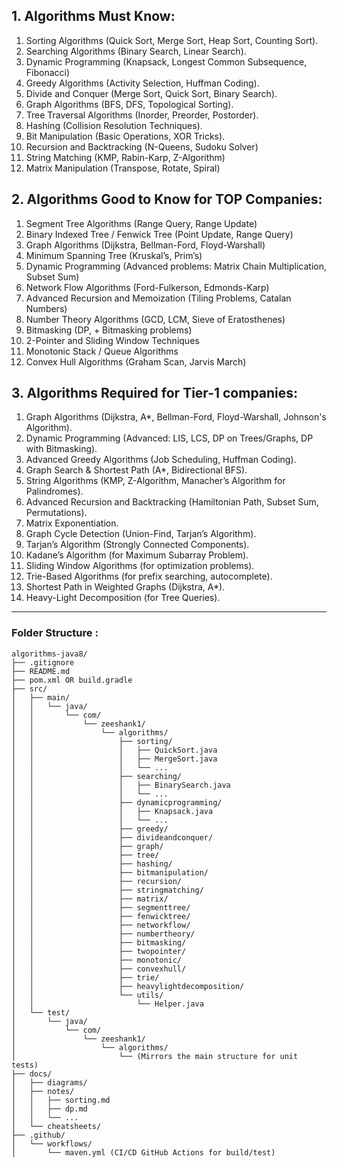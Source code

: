 ## 1. Algorithms Must Know:

1. Sorting Algorithms (Quick Sort, Merge Sort, Heap Sort, Counting Sort). <br>
2. Searching Algorithms (Binary Search, Linear Search). <br>
3. Dynamic Programming (Knapsack, Longest Common Subsequence, Fibonacci) <br>
4. Greedy Algorithms (Activity Selection, Huffman Coding).<br>
5. Divide and Conquer (Merge Sort, Quick Sort, Binary Search). <br>
6. Graph Algorithms (BFS, DFS, Topological Sorting).<br>
7. Tree Traversal Algorithms (Inorder, Preorder, Postorder). <br>
8. Hashing (Collision Resolution Techniques).<br>
9. Bit Manipulation (Basic Operations, XOR Tricks). <br>
10. Recursion and Backtracking (N-Queens, Sudoku Solver)<br>
11. String Matching (KMP, Rabin-Karp, Z-Algorithm)<br>
12. Matrix Manipulation (Transpose, Rotate, Spiral)<br>

## 2. Algorithms Good to Know for TOP Companies:

1. Segment Tree Algorithms (Range Query, Range Update) <br>
2. Binary Indexed Tree / Fenwick Tree (Point Update, Range Query) <br>
3. Graph Algorithms (Dijkstra, Bellman-Ford, Floyd-Warshall) <br>
4. Minimum Spanning Tree (Kruskal’s, Prim’s) <br>
5. Dynamic Programming (Advanced problems: Matrix Chain Multiplication, Subset Sum) <br>
6. Network Flow Algorithms (Ford-Fulkerson, Edmonds-Karp) <br>
7. Advanced Recursion and Memoization (Tiling Problems, Catalan Numbers) <br>
8. Number Theory Algorithms (GCD, LCM, Sieve of Eratosthenes) <br>
9. Bitmasking (DP, + Bitmasking problems) <br>
10. 2-Pointer and Sliding Window Techniques <br>
11. Monotonic Stack / Queue Algorithms <br>
12. Convex Hull Algorithms (Graham Scan, Jarvis March) <br>

## 3. Algorithms Required for Tier-1 companies:

1. Graph Algorithms (Dijkstra, A*, Bellman-Ford, Floyd-Warshall, Johnson's Algorithm). <br>
2. Dynamic Programming (Advanced: LIS, LCS, DP on Trees/Graphs, DP with Bitmasking).<br>
3. Advanced Greedy Algorithms (Job Scheduling, Huffman Coding).<br>
4. Graph Search & Shortest Path (A*, Bidirectional BFS).<br>
5. String Algorithms (KMP, Z-Algorithm, Manacher’s Algorithm for Palindromes). <br>
6. Advanced Recursion and Backtracking (Hamiltonian Path, Subset Sum, Permutations). <br>
7. Matrix Exponentiation. <br>
8. Graph Cycle Detection (Union-Find, Tarjan’s Algorithm). <br>
9. Tarjan’s Algorithm (Strongly Connected Components). <br>
10. Kadane’s Algorithm (for Maximum Subarray Problem). <br>
11. Sliding Window Algorithms (for optimization problems). <br>
12. Trie-Based Algorithms (for prefix searching, autocomplete). <br>
13. Shortest Path in Weighted Graphs (Dijkstra, A*). <br>
14. Heavy-Light Decomposition (for Tree Queries). <br>

---
### Folder Structure :

```plaintext
algorithms-java8/
├── .gitignore
├── README.md
├── pom.xml OR build.gradle
├── src/
│   ├── main/
│   │   └── java/
│   │       └── com/
│   │           └── zeeshank1/
│   │               └── algorithms/
│   │                   ├── sorting/
│   │                   │   ├── QuickSort.java
│   │                   │   ├── MergeSort.java
│   │                   │   └── ...
│   │                   ├── searching/
│   │                   │   ├── BinarySearch.java
│   │                   │   └── ...
│   │                   ├── dynamicprogramming/
│   │                   │   ├── Knapsack.java
│   │                   │   └── ...
│   │                   ├── greedy/
│   │                   ├── divideandconquer/
│   │                   ├── graph/
│   │                   ├── tree/
│   │                   ├── hashing/
│   │                   ├── bitmanipulation/
│   │                   ├── recursion/
│   │                   ├── stringmatching/
│   │                   ├── matrix/
│   │                   ├── segmenttree/
│   │                   ├── fenwicktree/
│   │                   ├── networkflow/
│   │                   ├── numbertheory/
│   │                   ├── bitmasking/
│   │                   ├── twopointer/
│   │                   ├── monotonic/
│   │                   ├── convexhull/
│   │                   ├── trie/
│   │                   ├── heavylightdecomposition/
│   │                   └── utils/
│   │                       └── Helper.java
│   └── test/
│       └── java/
│           └── com/
│               └── zeeshank1/
│                   └── algorithms/
│                       └── (Mirrors the main structure for unit tests)
├── docs/
│   ├── diagrams/
│   ├── notes/
│   │   ├── sorting.md
│   │   ├── dp.md
│   │   └── ...
│   └── cheatsheets/
├── .github/
│   └── workflows/
│       └── maven.yml (CI/CD GitHub Actions for build/test)

